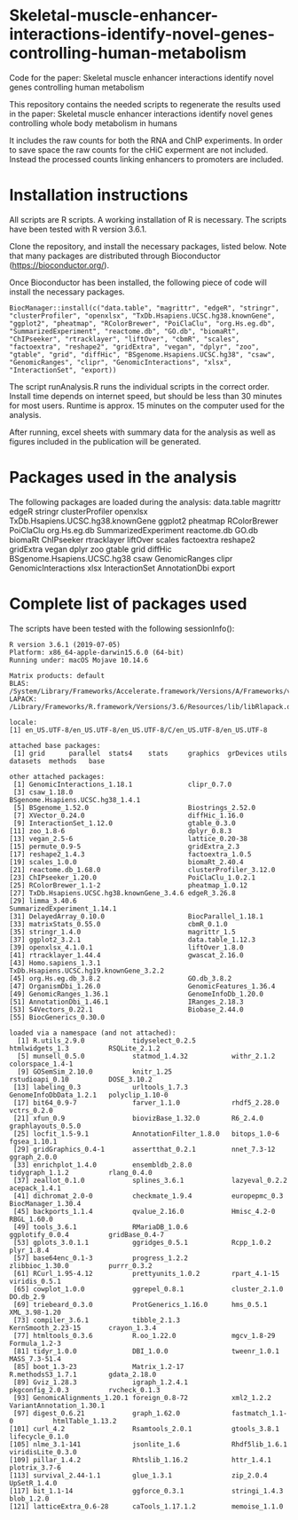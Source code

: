 # Skeletal-muscle-enhancer-interactions-identify-novel-genes-controlling-human-metabolism
Code for the paper: Skeletal muscle enhancer interactions identify novel genes controlling human metabolism

This repository contains the needed scripts to regenerate the results used in the paper: Skeletal muscle enhancer interactions identify novel genes controlling whole body metabolism in humans

It includes the raw counts for both the RNA and ChIP experiments. In order to save space the raw counts for the cHiC experment are not included. Instead the processed counts linking enhancers to promoters are included.

# Installation instructions
All scripts are R scripts. A working installation of R is necessary.
The scripts have been tested with R version 3.6.1.

Clone the repository, and install the necessary packages, listed below.
Note that many packages are distributed through Bioconductor (https://bioconductor.org/).

Once Bioconductor has been installed, the following piece of code will install the necessary packages.
```
BiocManager::install(c("data.table", "magrittr", "edgeR", "stringr", "clusterProfiler", "openxlsx", "TxDb.Hsapiens.UCSC.hg38.knownGene", "ggplot2", "pheatmap", "RColorBrewer", "PoiClaClu", "org.Hs.eg.db", "SummarizedExperiment", "reactome.db", "GO.db", "biomaRt", "ChIPseeker", "rtracklayer", "liftOver", "cbmR", "scales", "factoextra", "reshape2", "gridExtra", "vegan", "dplyr", "zoo", "gtable", "grid", "diffHic", "BSgenome.Hsapiens.UCSC.hg38", "csaw", "GenomicRanges", "clipr", "GenomicInteractions", "xlsx", "InteractionSet", "export))
```

The script runAnalysis.R runs the individual scripts in the correct order. Install time depends on internet speed, but should be less than 30 minutes for most users. Runtime is approx. 15 minutes on the computer used for the analysis.

After running, excel sheets with summary data for the analysis as well as figures included in the publication will be generated.

# Packages used in the analysis
The following packages are loaded during the analysis:
	data.table
	magrittr
	edgeR
	stringr
	clusterProfiler
	openxlsx
	TxDb.Hsapiens.UCSC.hg38.knownGene
	ggplot2
	pheatmap
	RColorBrewer
	PoiClaClu
	org.Hs.eg.db
	SummarizedExperiment
	reactome.db
	GO.db
	biomaRt
	ChIPseeker
	rtracklayer
	liftOver
	scales
	factoextra
	reshape2
	gridExtra
	vegan
	dplyr
	zoo
	gtable
	grid
	diffHic
	BSgenome.Hsapiens.UCSC.hg38
	csaw
	GenomicRanges
	clipr
	GenomicInteractions
	xlsx
	InteractionSet
	AnnotationDbi
	export

# Complete list of packages used
The scripts have been tested with the following sessionInfo():
```
R version 3.6.1 (2019-07-05)
Platform: x86_64-apple-darwin15.6.0 (64-bit)
Running under: macOS Mojave 10.14.6

Matrix products: default
BLAS:   /System/Library/Frameworks/Accelerate.framework/Versions/A/Frameworks/vecLib.framework/Versions/A/libBLAS.dylib
LAPACK: /Library/Frameworks/R.framework/Versions/3.6/Resources/lib/libRlapack.dylib

locale:
[1] en_US.UTF-8/en_US.UTF-8/en_US.UTF-8/C/en_US.UTF-8/en_US.UTF-8

attached base packages:
 [1] grid      parallel  stats4    stats     graphics  grDevices utils     datasets  methods   base     

other attached packages:
 [1] GenomicInteractions_1.18.1              clipr_0.7.0                            
 [3] csaw_1.18.0                             BSgenome.Hsapiens.UCSC.hg38_1.4.1      
 [5] BSgenome_1.52.0                         Biostrings_2.52.0                      
 [7] XVector_0.24.0                          diffHic_1.16.0                         
 [9] InteractionSet_1.12.0                   gtable_0.3.0                           
[11] zoo_1.8-6                               dplyr_0.8.3                            
[13] vegan_2.5-6                             lattice_0.20-38                        
[15] permute_0.9-5                           gridExtra_2.3                          
[17] reshape2_1.4.3                          factoextra_1.0.5                       
[19] scales_1.0.0                            biomaRt_2.40.4                         
[21] reactome.db_1.68.0                      clusterProfiler_3.12.0                 
[23] ChIPseeker_1.20.0                       PoiClaClu_1.0.2.1                      
[25] RColorBrewer_1.1-2                      pheatmap_1.0.12                        
[27] TxDb.Hsapiens.UCSC.hg38.knownGene_3.4.6 edgeR_3.26.8                           
[29] limma_3.40.6                            SummarizedExperiment_1.14.1            
[31] DelayedArray_0.10.0                     BiocParallel_1.18.1                    
[33] matrixStats_0.55.0                      cbmR_0.1.0                             
[35] stringr_1.4.0                           magrittr_1.5                           
[37] ggplot2_3.2.1                           data.table_1.12.3                      
[39] openxlsx_4.1.0.1                        liftOver_1.8.0                         
[41] rtracklayer_1.44.4                      gwascat_2.16.0                         
[43] Homo.sapiens_1.3.1                      TxDb.Hsapiens.UCSC.hg19.knownGene_3.2.2
[45] org.Hs.eg.db_3.8.2                      GO.db_3.8.2                            
[47] OrganismDbi_1.26.0                      GenomicFeatures_1.36.4                 
[49] GenomicRanges_1.36.1                    GenomeInfoDb_1.20.0                    
[51] AnnotationDbi_1.46.1                    IRanges_2.18.3                         
[53] S4Vectors_0.22.1                        Biobase_2.44.0                         
[55] BiocGenerics_0.30.0                    

loaded via a namespace (and not attached):
  [1] R.utils_2.9.0            tidyselect_0.2.5         htmlwidgets_1.3          RSQLite_2.1.2           
  [5] munsell_0.5.0            statmod_1.4.32           withr_2.1.2              colorspace_1.4-1        
  [9] GOSemSim_2.10.0          knitr_1.25               rstudioapi_0.10          DOSE_3.10.2             
 [13] labeling_0.3             urltools_1.7.3           GenomeInfoDbData_1.2.1   polyclip_1.10-0         
 [17] bit64_0.9-7              farver_1.1.0             rhdf5_2.28.0             vctrs_0.2.0             
 [21] xfun_0.9                 biovizBase_1.32.0        R6_2.4.0                 graphlayouts_0.5.0      
 [25] locfit_1.5-9.1           AnnotationFilter_1.8.0   bitops_1.0-6             fgsea_1.10.1            
 [29] gridGraphics_0.4-1       assertthat_0.2.1         nnet_7.3-12              ggraph_2.0.0            
 [33] enrichplot_1.4.0         ensembldb_2.8.0          tidygraph_1.1.2          rlang_0.4.0             
 [37] zeallot_0.1.0            splines_3.6.1            lazyeval_0.2.2           acepack_1.4.1           
 [41] dichromat_2.0-0          checkmate_1.9.4          europepmc_0.3            BiocManager_1.30.4      
 [45] backports_1.1.4          qvalue_2.16.0            Hmisc_4.2-0              RBGL_1.60.0             
 [49] tools_3.6.1              RMariaDB_1.0.6           ggplotify_0.0.4          gridBase_0.4-7          
 [53] gplots_3.0.1.1           ggridges_0.5.1           Rcpp_1.0.2               plyr_1.8.4              
 [57] base64enc_0.1-3          progress_1.2.2           zlibbioc_1.30.0          purrr_0.3.2             
 [61] RCurl_1.95-4.12          prettyunits_1.0.2        rpart_4.1-15             viridis_0.5.1           
 [65] cowplot_1.0.0            ggrepel_0.8.1            cluster_2.1.0            DO.db_2.9               
 [69] triebeard_0.3.0          ProtGenerics_1.16.0      hms_0.5.1                XML_3.98-1.20           
 [73] compiler_3.6.1           tibble_2.1.3             KernSmooth_2.23-15       crayon_1.3.4            
 [77] htmltools_0.3.6          R.oo_1.22.0              mgcv_1.8-29              Formula_1.2-3           
 [81] tidyr_1.0.0              DBI_1.0.0                tweenr_1.0.1             MASS_7.3-51.4           
 [85] boot_1.3-23              Matrix_1.2-17            R.methodsS3_1.7.1        gdata_2.18.0            
 [89] Gviz_1.28.3              igraph_1.2.4.1           pkgconfig_2.0.3          rvcheck_0.1.3           
 [93] GenomicAlignments_1.20.1 foreign_0.8-72           xml2_1.2.2               VariantAnnotation_1.30.1
 [97] digest_0.6.21            graph_1.62.0             fastmatch_1.1-0          htmlTable_1.13.2        
[101] curl_4.2                 Rsamtools_2.0.1          gtools_3.8.1             lifecycle_0.1.0         
[105] nlme_3.1-141             jsonlite_1.6             Rhdf5lib_1.6.1           viridisLite_0.3.0       
[109] pillar_1.4.2             Rhtslib_1.16.2           httr_1.4.1               plotrix_3.7-6           
[113] survival_2.44-1.1        glue_1.3.1               zip_2.0.4                UpSetR_1.4.0            
[117] bit_1.1-14               ggforce_0.3.1            stringi_1.4.3            blob_1.2.0              
[121] latticeExtra_0.6-28      caTools_1.17.1.2         memoise_1.1.0       
```
